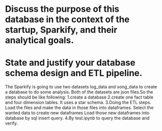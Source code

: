 # Discuss the purpose of this database in the context of the startup, Sparkify, and their analytical goals.
# State and justify your database schema design and ETL pipeline.
The Sparkify is going to use two datasets log_data and song_data to create a database to do some analysis.
Both of the datasets are json files.So the steps should be like following:
1.create a database
2.create one fact table and four dimension tables. It uses a star schema.
3.Doing the ETL steps. 
    Load the files and make the data in those files into dataframes. 
    Select the wanted data to create new dataframes
    Load those new dataframes into database by sql insert query.
4.By test.ipynb to query the database and verify.